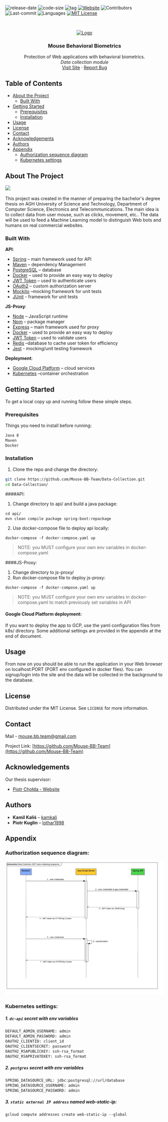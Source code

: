 ![release-date](https://img.shields.io/date/1591360552?color=red&label=release-date&style=flat-square)
![code-size](https://img.shields.io/github/languages/code-size/Mouse-BB-Team/Data-Collection?style=flat-square)
![tag](https://img.shields.io/github/v/tag/Mouse-BB-Team/Data-Collection?style=flat-square)
[![Website][web-shield]][web-url]
![Contributors](https://img.shields.io/github/contributors/Mouse-BB-Team/Data-Collection?style=flat-square)
![Last-commit](https://img.shields.io/github/last-commit/Mouse-BB-Team/Data-Collection?style=flat-square)
![Languages](https://img.shields.io/github/languages/count/Mouse-BB-Team/Data-Collection?style=flat-square)
[![MIT License][license-shield]][license-url]



<!-- PROJECT LOGO -->
<br />
<p align="center">
  <a href="https://mouse-bb.pl">
    <img src="https://user-images.githubusercontent.com/50112357/83871505-761b7080-a730-11ea-8a93-c5429244d6db.png" alt="Logo" width="80" height="80">
  </a>

  <h3 align="center">Mouse Behavioral Biometrics</h3>

  <p align="center">
Protection of Web applications with behavioral biometrics.
<br>
<i>Data collection module</i>
    <br />
    <a href="https://mouse-bb.pl">Visit Site</a>
    ·
    <a href="https://github.com/Mouse-BB-Team/Data-Collection/issues">Report Bug</a>
  </p>
</p>



<!-- TABLE OF CONTENTS -->
## Table of Contents

* [About the Project](#about-the-project)
  * [Built With](#built-with)
* [Getting Started](#getting-started)
  * [Prerequisites](#prerequisites)
  * [Installation](#installation)
* [Usage](#usage)
* [License](#license)
* [Contact](#contact)
* [Acknowledgements](#acknowledgements)
* [Authors](#authors)
* [Appendix](#appendix)
  * [Authorization sequence diagram](#authorization-sequence-diagram)
  * [Kubernetes settings](#kubernetes-settings)



<!-- ABOUT THE PROJECT -->
## About The Project

![](https://user-images.githubusercontent.com/50112357/83873411-0c9d6100-a734-11ea-8dbf-0a9c16d042d7.jpeg)

This project was created in the manner of preparing the bachelor's degree thesis on AGH University of Science and Technology, Department of Computer Science, Electronics and Telecommunications.
The main idea is to collect data from user mouse, such as clicks, movement, etc..
The data will be used to feed a Machine Learning model to distinguish Web bots and humans on real commercial websites.


### Built With

**API**:
* [Spring](https://spring.io/) – main framework used for API
* [Maven](https://maven.apache.org/) – dependency Management
* [PostgreSQL](https://www.postgresql.org/) – database
* [Docker](https://www.docker.com/) – used to provide an easy way to deploy
* [JWT Token](https://jwt.io/) – used to authenticate users
* [OAuth2](https://oauth.net/2/) – custom authorization server
* [Mockito](https://site.mockito.org/) –mocking framework for unit tests
* [JUnit](https://junit.org/junit5/) - framework for unit tests

**JS-Proxy**:
* [Node](https://nodejs.org/en/) – JavaScript runtime
* [Npm](https://www.npmjs.com/) – package manager
* [Express](https://expressjs.com/) – main framework used for proxy
* [Docker](https://www.docker.com/) – used to provide an easy way to deploy
* [JWT Token](https://jwt.io/) – used to validate users
* [Redis](https://redis.io/) –database to cache user token for efficiency
* [Jest](https://jestjs.io/) - mocking/unit testing framework

**Deployment**:
* [Google Cloud Platform](https://cloud.google.com/) – cloud services
* [Kubernetes](https://kubernetes.io/) –container orchestration

<!-- GETTING STARTED -->
## Getting Started

To get a local copy up and running follow these simple steps.

### Prerequisites

Things you need to install before running:
```
Java 8
Maven
Docker
```

### Installation
 
1. Clone the repo and change the directory:
```sh
git clone https://github.com/Mouse-BB-Team/Data-Collection.git
cd Data-Collection/
```
####API:
1. Change directory to api/ and build a java package:
```
cd api/
mvn clean compile package spring-boot:repackage
```
2. Use docker-compose file to deploy api locally:
```
docker-compose -f docker-compose.yaml up
```
> NOTE: you MUST configure your own env variables in docker-compose.yaml

####JS-Proxy:
1. Change directory to js-proxy/
2. Run docker-compose file to deploy js-proxy:
```
docker-compose -f docker-compose.yaml up
```
> NOTE: you MUST configure your own env variables in docker-compose.yaml to match previously set variables in API

#### Google Cloud Platform deployment:
If you want to deploy the app to GCP, use the yaml configuration files from k8s/ directory. Some additional settings are provided in the appendix at the end of document.

<!-- USAGE EXAMPLES -->
## Usage

From now on you should be able to run the application in your Web browser on localhost:PORT (PORT env configured in docker files). You can signup/login into the site and the data will be collected in the background to the database.


<!-- LICENSE -->
## License

Distributed under the MIT License. See `LICENSE` for more information.

<!-- CONTACT -->
## Contact

Mail - <a href="mailto:mouse.bb.team@gmail.com">mouse.bb.team@gmail.com</a>

Project Link: [https://github.com/Mouse-BB-Team](https://github.com/Mouse-BB-Team)



<!-- ACKNOWLEDGEMENTS -->
## Acknowledgements

Our thesis supervisor:
* [Piotr Chołda - Website](http://home.agh.edu.pl/~cholda/)


## Authors

* **Kamil Kaliś** – [kamkali](https://github.com/kamkali)
* **Piotr Kuglin** – [lothar1998](https://github.com/lothar1998)

<!-- MARKDOWN LINKS & IMAGES -->
<!-- https://www.markdownguide.org/basic-syntax/#reference-style-links -->
[web-shield]: https://img.shields.io/website?style=flat-square&url=https%3A%2F%2Fwww.mouse-bb.pl
[web-url]: https://mouse-bb.pl


[license-shield]: https://img.shields.io/github/license/Mouse-BB-Team/Data-Collection?style=flat-square
[license-url]: https://github.com/Mouse-BB-Team/Data-Collection/blob/master/LICENSE


## Appendix
### Authorization sequence diagram:
![JWT-obtaining-sequence](https://github.com/Mouse-BB-Team/Data-Collection/blob/master/js-proxy/JWT%20token%20obtaining%20sequence.jpg)

### Kubernetes settings:

##### 1. `dc-api` secret with *env* variables
	DEFAULT_ADMIN_USERNAME: admin
	DEFAULT_ADMIN_PASSWORD: admin
	OAUTH2_CLIENTID: client_id
	OAUTH2_CLIENTSECRET: password
	OAUTH2_RSAPUBLICKEY: ssh-rsa_format
	OAUTH2_RSAPRIVATEKEY: ssh-rsa_format

##### 2. `postgres` secret with *env* variables
	SPRING_DATASOURCE_URL: jdbc:postgresql://url/database
	SPRING_DATASOURCE_USERNAME: admin
	SPRING_DATASOURCE_PASSWORD: admin

##### 3. `static external IP address` named web-static-ip:

	gcloud compute addresses create web-static-ip --global


